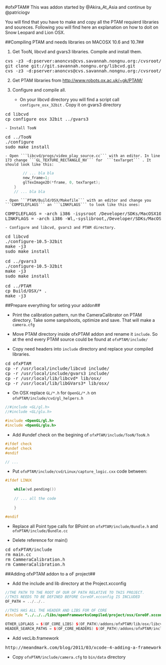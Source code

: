 #ofxPTAM#
This was addon started by @Akira_At_Asia and continue by @patriciogv

You will find that you have to make and copy all the PTAM requierd libraries and soureces. Following you will find here an explanation on how to doit on Snow Leopard and Lion OSX.

##Compiling PTAM and needs libraries on MACOSX 10.6 and 10.7##

1. Get TooN, libcvd and gvars3 libraries. Compile and install them.
<pre>
cvs -z3 -d:pserver:anoncvs@cvs.savannah.nongnu.org:/cvsroot/toon co TooN
git clone git://git.savannah.nongnu.org/libcvd.git
cvs -z3 -d:pserver:anoncvs@cvs.savannah.nongnu.org:/cvsroot/libcvd co gvars3
</pre>

2. Get PTAM libraries from http://www.robots.ox.ac.uk/~gk/PTAM/

3. Configure and compile all.

    - On your libcvd directory you will find a script call ```configure_osx_32bit``` . Copy it on gvars3 directory

<pre>
cd libcvd
cp configure_osx_32bit ../gvars3
</pre>

    - Install TooN

<pre>
cd ../TooN
./configure
sudo make install
</pre>

    - Open ```libcvd/progs/video_play_source.cc``` with an editor. In line 173 change ```GL_TEXTURE_RECTANGLE_NV``` for  ```texTarget``` . It should look like this:

```c++
        // ... bla bla
        new_frame=1;
        glTexImage2D(*frame, 0, texTarget);
    }
    // ... bla bla
```

    - Open ```PTAM/Build/OSX/Makefile``` with an editor and change you ```COMPILEFLAGS``` an ```LINKFLAGS``` to look like this ones:
<pre>
COMPILEFLAGS = -arch i386 -isysroot /Developer/SDKs/MacOSX10.6.sdk -mmacosx-version-min=10.6 -L /usr/local/include -m32 -D_OSX -D_REENTRANT                                                  
LINKFLAGS = -arch i386 -Wl,-syslibroot,/Developer/SDKs/MacOSX10.6.sdk -mmacosx-version-min=10.6 -L /usr/local/lib -m32 -framework OpenGL -framework VecLib -lGVars3 -lcvd
</pre>

    - Configure and libcvd, gvars3 and PTAM directory.

<pre>
cd libcvd
./configure-10.5-32bit
make -j3 
sudo make install

cd ../gvars3
./configure-10.5-32bit
make -j3
sudo make install

cd ../PTAM
cp Build/OSX/* .
make -j3
</pre>


##Prepare everything for seting your addon##

- Print the calibration pattern, run the CameraCalibrator on PTAM directory. Take some sanpshoots, optimize and save. That will make a ```camera.cfg```

- Move PTAM directory inside ofxPTAM addon and rename it ```include```. So at the end every PTAM source could be found at ```ofxPTAM/include/```

- Copy need headers into ```include``` directory and replace your compiled libraries.

<pre>
cd ofxPTAM
cp -r /usr/local/include/libcvd include/
cp -r /usr/local/include/gvars3 include/
cp -r /usr/local/lib/libcvd* lib/osx/
cp -r /usr/local/lib/libGVars3* lib/osx/
</pre>

- On OSX replace ```GL/*.h``` for ```OpenGL/*.h``` on ```ofxPTAM/include/cvd/gl_helpers.h```

```c++
//#include <GL/gl.h>
//#include <GL/glu.h>

#include <OpenGL/gl.h>
#include <OpenGL/glu.h>

```

- Add #undef check on the begining of ```ofxPTAM/include/TooN/TooN.h```

```c++
#ifdef check
#undef check
#endif

// ...

```

- Put ```ofxPTAM/include/cvd/Linux/capture_logic.cxx``` code between:

```c++
#ifdef LINUX

    while(vd.pending())
    
    // ... all the code
    
    }

#endif
```

- Replace all Point type calls for BPoint on ```ofxPTAM/include/Bundle.h``` and ```ofxPTAM/include/Bundle.cc```
		
- Delete reference for main() 

<pre>
cd ofxPTAM/include
rm main.cc
rm CammeraCalibration.h
rm CammeraCalibration.h
</pre>

##Adding ofxPTAM addon to a oF project##

- Add the include and lib directory at the Project.xcconfig

```c++
//THE PATH TO THE ROOT OF OUR OF PATH RELATIVE TO THIS PROJECT.
//THIS NEEDS TO BE DEFINED BEFORE CoreOF.xcconfig IS INCLUDED
OF_PATH = ../../..

//THIS HAS ALL THE HEADER AND LIBS FOR OF CORE
#include "../../../libs/openFrameworksCompiled/project/osx/CoreOF.xcconfig"

OTHER_LDFLAGS = $(OF_CORE_LIBS) $(OF_PATH)/addons/ofxPTAM/lib/osx/libcvd-0.8.dylib
HEADER_SEARCH_PATHS = $(OF_CORE_HEADERS) $(OF_PATH)/addons/ofxPTAM/include
```

- Add vecLib.framework

<pre>
http://meandmark.com/blog/2011/03/xcode-4-adding-a-framework-to-your-project/
</pre>

- Copy ```ofxPTAM/include/camera.cfg``` to ```bin/data``` directory 